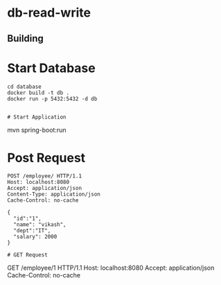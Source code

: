 db-read-write
========

Building
--------

# Start Database
  ```
  cd database
  docker build -t db .
  docker run -p 5432:5432 -d db


# Start Application
  ```
  mvn spring-boot:run

# Post Request
  ```
  POST /employee/ HTTP/1.1
  Host: localhost:8080
  Accept: application/json
  Content-Type: application/json
  Cache-Control: no-cache

  {
  	"id":"1",
  	"name": "vikash",
  	"dept":"IT",
  	"salary": 2000
  }

# GET Request
  ```
  GET /employee/1 HTTP/1.1
  Host: localhost:8080
  Accept: application/json
  Cache-Control: no-cache
